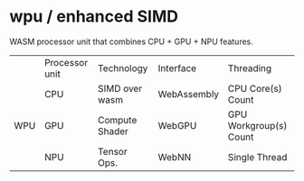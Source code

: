 # wpu / enhanced SIMD
WASM processor unit that combines CPU + GPU + NPU features. 

<table width=100%>
<tr>
<td></td>
<td>Processor unit</td>
<td>Technology</td>
<td>Interface</td>
<td>Threading</td>
</tr>

<tr>
<td rowspan=3 border=1 align=center>WPU</td>
<td>CPU</td>
<td>SIMD over wasm</td>
<td>WebAssembly</td>
<td>CPU Core(s) Count</td>
</tr>


<tr>
<td>GPU</td>
<td>Compute Shader</td>
<td>WebGPU</td>
<td>GPU Workgroup(s) Count</td>
</tr>


<tr>
<td>NPU</td>
<td>Tensor Ops.</td>
<td>WebNN</td>
<td>Single Thread</td>
</tr>


</table>